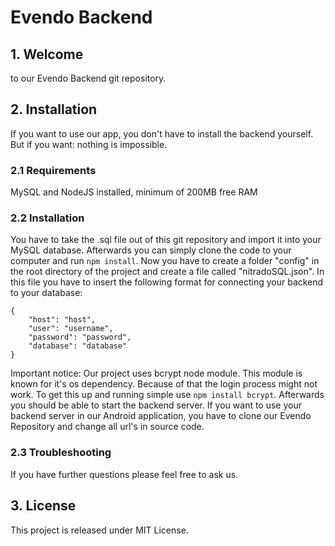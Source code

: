 # Evendo Backend

## 1. Welcome
to our Evendo Backend git repository.

## 2. Installation
If you want to use our app, you don't have to install the backend yourself. But if you want: nothing is impossible.

### 2.1 Requirements
MySQL and NodeJS installed, minimum of 200MB free RAM

### 2.2 Installation
You have to take the .sql file out of this git repository and import it into your MySQL database. 
Afterwards you can simply clone the code to your computer and run ```npm install```.
Now you have to create a folder "config" in the root directory of the project and create a file called "nitradoSQL.json".
In this file you have to insert the following format for connecting your backend to your database:
```
{
    "host": "host",
    "user": "username",
    "password": "password",
    "database": "database"
}
```
Important notice: Our project uses bcrypt node module. This module is known for it's os dependency. Because of that the login process might not work. To get this up and running simple use ```npm install bcrypt```.
Afterwards you should be able to start the backend server. If you want to use your backend server in our Android application, you have to clone our Evendo Repository and change all url's in source code.

### 2.3 Troubleshooting
If you have further questions please feel free to ask us.

## 3. License
This project is released under MIT License.
